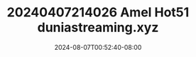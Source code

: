 --- 
title: "20240407214026 Amel Hot51  duniastreaming.xyz"
description: "download bokeh 20240407214026 Amel Hot51  duniastreaming.xyz   durasi panjang  "
date: 2024-08-07T00:52:40-08:00
file_code: "j3f0fie7irtg"
draft: false
cover: "rby0akxwhpvukhdq.jpg"
tags: ["Amel", "bokep-indo", "bokep-viral", "bokep-ig"]
length: 849
fld_id: "1483249"
foldername: "Amel host baru"
categories: ["Amel host baru"]
views: 0
---